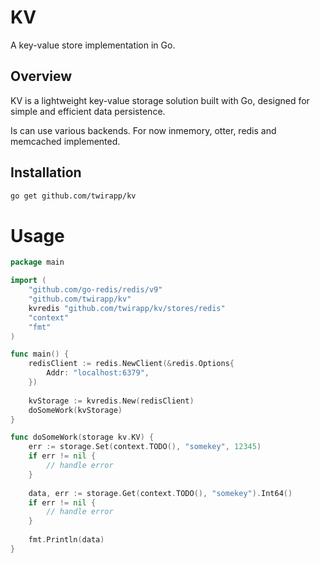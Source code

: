 # KV

A key-value store implementation in Go.

## Overview

KV is a lightweight key-value storage solution built with Go, designed for simple and efficient data persistence.

Is can use various backends. For now inmemory, otter, redis and memcached implemented.

## Installation

```bash
go get github.com/twirapp/kv
```

# Usage

```go
package main

import (
	"github.com/go-redis/redis/v9"
	"github.com/twirapp/kv"
	kvredis "github.com/twirapp/kv/stores/redis"
	"context"
	"fmt"
)

func main() {
	redisClient := redis.NewClient(&redis.Options{
        Addr: "localhost:6379",
    })
	
	kvStorage := kvredis.New(redisClient)
	doSomeWork(kvStorage)
}

func doSomeWork(storage kv.KV) {
	err := storage.Set(context.TODO(), "somekey", 12345)
    if err != nil {
        // handle error
    }
	
	data, err := storage.Get(context.TODO(), "somekey").Int64()
	if err != nil {
		// handle error
	}
	
	fmt.Println(data)
}

```